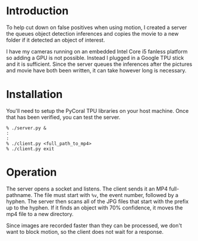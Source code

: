 # Introduction

To help cut down on false positives when using motion, I created a server the
queues object detection inferences and copies the movie to a new folder if
it detected an object of interest.

I have my cameras running on an embedded Intel Core i5 fanless platform so
adding a GPU is not possible. Instead I plugged in a Google TPU stick and it
is sufficient. Since the server queues the inferences after the pictures and
movie have both been written, it can take however long is necessary.

# Installation

You'll need to setup the PyCoral TPU libraries on your host machine. Once
that has been verified, you can test the server.

```
% ./server.py &
:
:
% ./client.py <full_path_to_mp4>
% ./client.py exit
```

# Operation

The server opens a socket and listens. The client sends it an MP4 full-
pathname. The file must start with `%v`, the event number, followed by
a hyphen. The server then scans all of the JPG files that start with the
prefix up to the hyphen. If it finds an object with 70% confidence, it
moves the mp4 file to a new directory.

Since images are recorded faster than they can be processed, we don't
want to block motion, so the client does not wait for a response.


